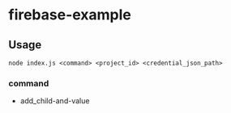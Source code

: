 # firebase-example

## Usage

```
node index.js <command> <project_id> <credential_json_path>
```

### command

* add_child-and-value


